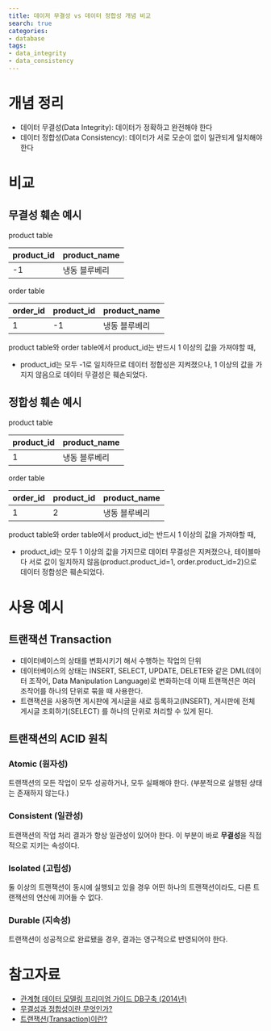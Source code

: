 ```yaml
---
title: 데이저 무결성 vs 데이터 정합성 개념 비교
search: true
categories:
- database
tags:
- data_integrity
- data_consistency
---
```


# 개념 정리
- 데이터 무결성(Data Integrity):  데이터가 정확하고 완전해야 한다
- 데이터 정합성(Data Consistency): 데이터가 서로 모순이 없이 일관되게 일치해야 한다  

# 비교
## 무결성 훼손 예시
product table

| product_id | product_name |
|------------|--------------|
| -1         | 냉동 블루베리   |

order table

| order_id | product_id | product_name |
|----------|------------|--------------|
| 1        | -1         | 냉동 블루베리      |

product table와 order table에서 product_id는 반드시 1 이상의 값을 가져야할 때,
- product_id는 모두 -1로 일치하므로 데이터 정합성은 지켜졌으나, 1 이상의 값을 가지지 않음으로 데이터 무결성은 훼손되었다.

## 정합성 훼손 예시
product table

| product_id | product_name |
|------------|--------------|
| 1          | 냉동 블루베리      |

order table

| order_id | product_id | product_name |
|----------|------------|--------------|
| 1        | 2          | 냉동 블루베리      |

product table와 order table에서 product_id는 반드시 1 이상의 값을 가져야할 때,
- product_id는 모두 1 이상의 값을 가지므로 데이터 무결성은 지켜졌으나, 테이블마다 서로 값이 일치하지 않음(product.product_id=1, order.product_id=2)으로 데이터 정합성은 훼손되었다.


# 사용 예시 
## 트랜잭션 Transaction
- 데이터베이스의 상태를 변화시키기 해서 수행하는 작업의 단위
- 데이터베이스의 상태는 INSERT, SELECT, UPDATE, DELETE와 같은 DML(데이터 조작어, Data Manipulation Language)로 변화하는데 이때 트랜잭션은 여러 조작어를 하나의 단위로 묶을 때 사용한다.
- 트랜잭션을 사용하면 게시판에 게시글을 새로 등록하고(INSERT), 게시판에 전체 게시글 조회하기(SELECT) 를 하나의 단위로 처리할 수 있게 된다.

## 트랜잭션의 ACID 원칙

### Atomic (원자성)
트랜잭션의 모든 작업이 모두 성공하거나, 모두 실패해야 한다. (부분적으로 실행된 상태는 존재하지 않는다.)
 
### Consistent (일관성)
트랜잭션의 작업 처리 결과가 항상 일관성이 있어야 한다. 이 부분이 바로 **무결성**을 직접적으로 지키는 속성이다.
 
### Isolated (고립성)
둘 이상의 트랜잭션이 동시에 실행되고 있을 경우 어떤 하나의 트랜잭션이라도, 다른 트랜잭션의 연산에 끼어들 수 없다.
 
### Durable (지속성)
트랜잭션이 성공적으로 완료됐을 경우, 결과는 영구적으로 반영되어야 한다.



# 참고자료
- [관계형 데이터 모델링 프리미엄 가이드 DB구축 (2014년)](http://www.gurubee.net/lecture/3583)
- [무결성과 정합성이란 무엇인가?](https://velog.io/@yangsijun528/%EB%AC%B4%EA%B2%B0%EC%84%B1%EA%B3%BC-%EC%A0%95%ED%95%A9%EC%84%B1%EC%9D%B4%EB%9E%80-%EB%AC%B4%EC%97%87%EC%9D%B8%EA%B0%80)
- [트랜잭션\(Transaction\)이란?](https://mommoo.tistory.com/62)